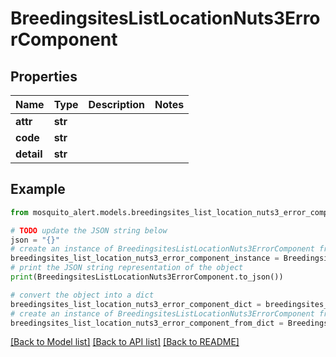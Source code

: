 # BreedingsitesListLocationNuts3ErrorComponent


## Properties

Name | Type | Description | Notes
------------ | ------------- | ------------- | -------------
**attr** | **str** |  | 
**code** | **str** |  | 
**detail** | **str** |  | 

## Example

```python
from mosquito_alert.models.breedingsites_list_location_nuts3_error_component import BreedingsitesListLocationNuts3ErrorComponent

# TODO update the JSON string below
json = "{}"
# create an instance of BreedingsitesListLocationNuts3ErrorComponent from a JSON string
breedingsites_list_location_nuts3_error_component_instance = BreedingsitesListLocationNuts3ErrorComponent.from_json(json)
# print the JSON string representation of the object
print(BreedingsitesListLocationNuts3ErrorComponent.to_json())

# convert the object into a dict
breedingsites_list_location_nuts3_error_component_dict = breedingsites_list_location_nuts3_error_component_instance.to_dict()
# create an instance of BreedingsitesListLocationNuts3ErrorComponent from a dict
breedingsites_list_location_nuts3_error_component_from_dict = BreedingsitesListLocationNuts3ErrorComponent.from_dict(breedingsites_list_location_nuts3_error_component_dict)
```
[[Back to Model list]](../README.md#documentation-for-models) [[Back to API list]](../README.md#documentation-for-api-endpoints) [[Back to README]](../README.md)


